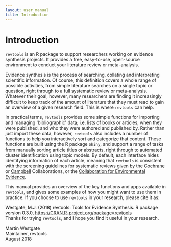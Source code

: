 ```yaml
---
layout: user_manual
title: Introduction
---
```

<head>
  <!-- Global site tag (gtag.js) - Google Analytics -->
  <script async src="https://www.googletagmanager.com/gtag/js?id=UA-121833450-2"></script>
  <script>
    window.dataLayer = window.dataLayer || [];
    function gtag(){dataLayer.push(arguments);}
    gtag('js', new Date());

    gtag('config', 'UA-121833450-2');
  </script>
</head>

# Introduction

<code>revtools</code> is an R package to support researchers working on evidence synthesis projects. It provides a free, easy-to-use, open-source environment to conduct your literature review or meta-analysis.

Evidence synthesis is the process of searching, collating and interpreting scientific information. Of course, this definition covers a whole range of possible  activities, from simple literature searches on a single topic or question, right through to a full systematic review or meta-analysis. Whatever their goal, however, many researchers are finding it increasingly difficult to keep track of the amount of literature that they must read to gain an overview of a given research field. This is where <code>revtools</code> can help.

In practical terms, <code>revtools</code> provides some simple functions for importing and managing 'bibliographic' data; i.e. lists of books or articles, when they were published, and who they were authored and published by. Rather than just import these data, however, <code>revtools</code> also includes a number of functions to help you interactively sort and categorize that content. These functions are built using the R package <code>Shiny</code>, and support a range of tasks from manually sorting article titles or abstracts, right through to automated cluster identification using topic models. By default, each interface hides identifying information of each article, meaning that <code>revtools</code> is consistent with the screening guidelines for systematic reviews given by the <a href="https://www.cochrane.org" target="_blank" rel="noopener">Cochrane</a> or <a href="https://campbellcollaboration.org" target="_blank" rel="noopener">Campbell</a> Collaborations, or the <a href="http://www.environmentalevidence.org" target="_blank" rel="noopener">Collaboration for Environmental Evidence</a>.

This manual provides an overview of the key functions and apps available in <code>revtools</code>, and gives some examples of how you might want to use them in practice. If you choose to use <code>revtools</code> in your research, please cite it as:

<font color="black">Westgate, M.J. (2018) revtools: Tools for Evidence Synthesis. R package version 0.3.0, <a href="https://CRAN.R-project.org/package=revtools" target="_blank" rel="noopener">https://CRAN.R-project.org/package=revtools</a></font>
<br>
Thanks for trying <code>revtools</code>, and I hope you find it useful in your research.

Martin Westgate<br>
Maintainer, revtools<br>
August 2018